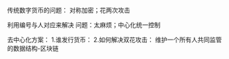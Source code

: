 传统数字货币的问题：
对称加密；花两次攻击

利用编号与人对应来解决
问题：太麻烦；中心化统一控制

去中心化方案：
1.谁发行货币：
2.如何解决双花攻击：
维护一个所有人共同监管的数据结构-区块链
